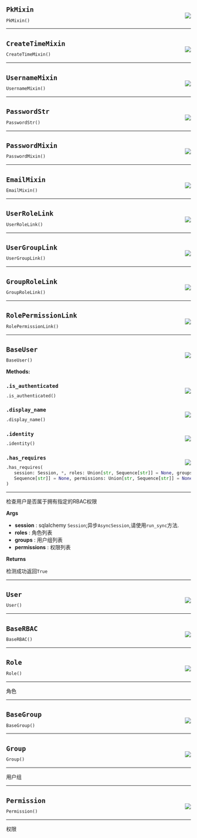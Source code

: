 #



## `PkMixin`
<p align="right" style="margin-top:-20px;margin-bottom:-15px;"><a href="https://github.com/swelcker/U2D_MSA_SDK/tree/0.0.7/u2d_msa_sdk/auth/auth/models.py/#L17"><img src="https://img.shields.io/badge/-source-cccccc?style=flat&logo=github"></a></p>

```python
PkMixin()
```



----



## `CreateTimeMixin`
<p align="right" style="margin-top:-20px;margin-bottom:-15px;"><a href="https://github.com/swelcker/U2D_MSA_SDK/tree/0.0.7/u2d_msa_sdk/auth/auth/models.py/#L21"><img src="https://img.shields.io/badge/-source-cccccc?style=flat&logo=github"></a></p>

```python
CreateTimeMixin()
```



----



## `UsernameMixin`
<p align="right" style="margin-top:-20px;margin-bottom:-15px;"><a href="https://github.com/swelcker/U2D_MSA_SDK/tree/0.0.7/u2d_msa_sdk/auth/auth/models.py/#L25"><img src="https://img.shields.io/badge/-source-cccccc?style=flat&logo=github"></a></p>

```python
UsernameMixin()
```



----



## `PasswordStr`
<p align="right" style="margin-top:-20px;margin-bottom:-15px;"><a href="https://github.com/swelcker/U2D_MSA_SDK/tree/0.0.7/u2d_msa_sdk/auth/auth/models.py/#L32"><img src="https://img.shields.io/badge/-source-cccccc?style=flat&logo=github"></a></p>

```python
PasswordStr()
```



----



## `PasswordMixin`
<p align="right" style="margin-top:-20px;margin-bottom:-15px;"><a href="https://github.com/swelcker/U2D_MSA_SDK/tree/0.0.7/u2d_msa_sdk/auth/auth/models.py/#L36"><img src="https://img.shields.io/badge/-source-cccccc?style=flat&logo=github"></a></p>

```python
PasswordMixin()
```



----



## `EmailMixin`
<p align="right" style="margin-top:-20px;margin-bottom:-15px;"><a href="https://github.com/swelcker/U2D_MSA_SDK/tree/0.0.7/u2d_msa_sdk/auth/auth/models.py/#L44"><img src="https://img.shields.io/badge/-source-cccccc?style=flat&logo=github"></a></p>

```python
EmailMixin()
```



----



## `UserRoleLink`
<p align="right" style="margin-top:-20px;margin-bottom:-15px;"><a href="https://github.com/swelcker/U2D_MSA_SDK/tree/0.0.7/u2d_msa_sdk/auth/auth/models.py/#L53"><img src="https://img.shields.io/badge/-source-cccccc?style=flat&logo=github"></a></p>

```python
UserRoleLink()
```



----



## `UserGroupLink`
<p align="right" style="margin-top:-20px;margin-bottom:-15px;"><a href="https://github.com/swelcker/U2D_MSA_SDK/tree/0.0.7/u2d_msa_sdk/auth/auth/models.py/#L63"><img src="https://img.shields.io/badge/-source-cccccc?style=flat&logo=github"></a></p>

```python
UserGroupLink()
```



----



## `GroupRoleLink`
<p align="right" style="margin-top:-20px;margin-bottom:-15px;"><a href="https://github.com/swelcker/U2D_MSA_SDK/tree/0.0.7/u2d_msa_sdk/auth/auth/models.py/#L73"><img src="https://img.shields.io/badge/-source-cccccc?style=flat&logo=github"></a></p>

```python
GroupRoleLink()
```



----



## `RolePermissionLink`
<p align="right" style="margin-top:-20px;margin-bottom:-15px;"><a href="https://github.com/swelcker/U2D_MSA_SDK/tree/0.0.7/u2d_msa_sdk/auth/auth/models.py/#L83"><img src="https://img.shields.io/badge/-source-cccccc?style=flat&logo=github"></a></p>

```python
RolePermissionLink()
```



----



## `BaseUser`
<p align="right" style="margin-top:-20px;margin-bottom:-15px;"><a href="https://github.com/swelcker/U2D_MSA_SDK/tree/0.0.7/u2d_msa_sdk/auth/auth/models.py/#L93"><img src="https://img.shields.io/badge/-source-cccccc?style=flat&logo=github"></a></p>

```python
BaseUser()
```




**Methods:**



### `.is_authenticated`
<p align="right" style="margin-top:-20px;margin-bottom:-15px;"><a href="https://github.com/swelcker/U2D_MSA_SDK/tree/0.0.7/u2d_msa_sdk/auth/auth/models.py/#L111"><img src="https://img.shields.io/badge/-source-cccccc?style=flat&logo=github"></a></p>

```python
.is_authenticated()
```



### `.display_name`
<p align="right" style="margin-top:-20px;margin-bottom:-15px;"><a href="https://github.com/swelcker/U2D_MSA_SDK/tree/0.0.7/u2d_msa_sdk/auth/auth/models.py/#L115"><img src="https://img.shields.io/badge/-source-cccccc?style=flat&logo=github"></a></p>

```python
.display_name()
```



### `.identity`
<p align="right" style="margin-top:-20px;margin-bottom:-15px;"><a href="https://github.com/swelcker/U2D_MSA_SDK/tree/0.0.7/u2d_msa_sdk/auth/auth/models.py/#L119"><img src="https://img.shields.io/badge/-source-cccccc?style=flat&logo=github"></a></p>

```python
.identity()
```



### `.has_requires`
<p align="right" style="margin-top:-20px;margin-bottom:-15px;"><a href="https://github.com/swelcker/U2D_MSA_SDK/tree/0.0.7/u2d_msa_sdk/auth/auth/models.py/#L175"><img src="https://img.shields.io/badge/-source-cccccc?style=flat&logo=github"></a></p>

```python
.has_requires(
   session: Session, *, roles: Union[str, Sequence[str]] = None, groups: Union[str,
   Sequence[str]] = None, permissions: Union[str, Sequence[str]] = None
)
```

---
检查用户是否属于拥有指定的RBAC权限

**Args**

* **session**  : sqlalchemy `Session`;异步`AsyncSession`,请使用`run_sync`方法.
* **roles**  : 角色列表
* **groups**  : 用户组列表
* **permissions**  : 权限列表


**Returns**

检测成功返回`True`

----



## `User`
<p align="right" style="margin-top:-20px;margin-bottom:-15px;"><a href="https://github.com/swelcker/U2D_MSA_SDK/tree/0.0.7/u2d_msa_sdk/auth/auth/models.py/#L207"><img src="https://img.shields.io/badge/-source-cccccc?style=flat&logo=github"></a></p>

```python
User()
```



----



## `BaseRBAC`
<p align="right" style="margin-top:-20px;margin-bottom:-15px;"><a href="https://github.com/swelcker/U2D_MSA_SDK/tree/0.0.7/u2d_msa_sdk/auth/auth/models.py/#L214"><img src="https://img.shields.io/badge/-source-cccccc?style=flat&logo=github"></a></p>

```python
BaseRBAC()
```



----



## `Role`
<p align="right" style="margin-top:-20px;margin-bottom:-15px;"><a href="https://github.com/swelcker/U2D_MSA_SDK/tree/0.0.7/u2d_msa_sdk/auth/auth/models.py/#L224"><img src="https://img.shields.io/badge/-source-cccccc?style=flat&logo=github"></a></p>

```python
Role()
```


---
角色

----



## `BaseGroup`
<p align="right" style="margin-top:-20px;margin-bottom:-15px;"><a href="https://github.com/swelcker/U2D_MSA_SDK/tree/0.0.7/u2d_msa_sdk/auth/auth/models.py/#L231"><img src="https://img.shields.io/badge/-source-cccccc?style=flat&logo=github"></a></p>

```python
BaseGroup()
```



----



## `Group`
<p align="right" style="margin-top:-20px;margin-bottom:-15px;"><a href="https://github.com/swelcker/U2D_MSA_SDK/tree/0.0.7/u2d_msa_sdk/auth/auth/models.py/#L236"><img src="https://img.shields.io/badge/-source-cccccc?style=flat&logo=github"></a></p>

```python
Group()
```


---
用户组

----



## `Permission`
<p align="right" style="margin-top:-20px;margin-bottom:-15px;"><a href="https://github.com/swelcker/U2D_MSA_SDK/tree/0.0.7/u2d_msa_sdk/auth/auth/models.py/#L241"><img src="https://img.shields.io/badge/-source-cccccc?style=flat&logo=github"></a></p>

```python
Permission()
```


---
权限

